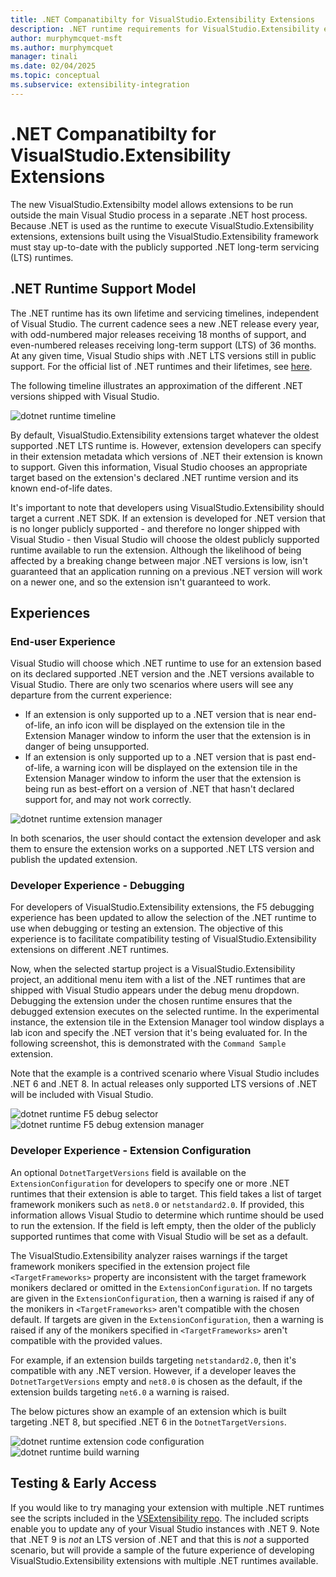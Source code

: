 ```yaml
---
title: .NET Companatibilty for VisualStudio.Extensibility Extensions
description: .NET runtime requirements for VisualStudio.Extensibility extensions
author: murphymcquet-msft
ms.author: murphymcquet
manager: tinali
ms.date: 02/04/2025
ms.topic: conceptual
ms.subservice: extensibility-integration
---
```

# .NET Companatibilty for VisualStudio.Extensibility Extensions

The new VisualStudio.Extensibilty model allows extensions to be run outside the main Visual Studio process in a separate .NET host process. Because .NET is used as the runtime to execute VisualStudio.Extensibility extensions, extensions built using the VisualStudio.Extensibility framework must stay up-to-date with the publicly supported .NET long-term servicing (LTS) runtimes.

## .NET Runtime Support Model

The .NET runtime has its own lifetime and servicing timelines, independent of Visual Studio. The current cadence sees a new .NET release every year, with odd-numbered major releases receiving 18 months of support, and even-numbered releases receiving long-term support (LTS) of 36 months. At any given time, Visual Studio ships with .NET LTS versions still in public support. For the official list of .NET runtimes and their lifetimes, see [here](https://learn.microsoft.com/lifecycle/products/microsoft-net-and-net-core).

The following timeline illustrates an approximation of the different .NET versions shipped with Visual Studio.

![dotnet runtime timeline](../media/vs-dotnet-timeline.png "Screenshot of .NET runtime timeline.")

By default, VisualStudio.Extensibility extensions target whatever the oldest supported .NET LTS runtime is. However, extension developers can specify in their extension metadata which versions of .NET their extension is known to support. Given this information, Visual Studio chooses an appropriate target based on the extension's declared .NET runtime version and its known end-of-life dates.

It's important to note that developers using VisualStudio.Extensibility should target a current .NET SDK. If an extension is developed for .NET version that is no longer publicly supported - and therefore no longer shipped with Visual Studio - then Visual Studio will choose the oldest publicly supported runtime available to run the extension. Although the likelihood of being affected by a breaking change between major .NET versions is low, isn't guaranteed that an application running on a previous .NET version will work on a newer one, and so the extension isn't guaranteed to work.

## Experiences

### End-user Experience

Visual Studio will choose which .NET runtime to use for an extension based on its declared supported .NET version and the .NET versions available to Visual Studio. There are only two scenarios where users will see any departure from the current experience:

* If an extension is only supported up to a .NET version that is near end-of-life, an info icon will be displayed on the extension tile in the Extension Manager window to inform the user that the extension is in danger of being unsupported.
* If an extension is only supported up to a .NET version that is past end-of-life, a warning icon will be displayed on the extension tile in the Extension Manager window to inform the user that the extension is being run as best-effort on a version of .NET that hasn't declared support for, and may not work correctly.

![dotnet runtime extension manager](../media/installed-extensions-extension-manager.png "Screenshot of extensions with different .NET runtime configurations.")

In both scenarios, the user should contact the extension developer and ask them to ensure the extension works on a supported .NET LTS version and publish the updated extension.

### Developer Experience - Debugging

For developers of VisualStudio.Extensibility extensions, the F5 debugging experience has been updated to allow the selection of the .NET runtime to use when debugging or testing an extension. The objective of this experience is to facilitate compatibility testing of VisualStudio.Extensibility extensions on different .NET runtimes.

Now, when the selected startup project is a VisualStudio.Extensibility project, an additional menu item with a list of the .NET runtimes that are shipped with Visual Studio appears under the debug menu dropdown. Debugging the extension under the chosen runtime ensures that the debugged extension executes on the selected runtime. In the experimental instance, the extension tile in the Extension Manager tool window displays a lab icon and specify the .NET version that it's being evaluated for. In the  following screenshot, this is demonstrated with the `Command Sample` extension.

Note that the example is a contrived scenario where Visual Studio includes .NET 6 and .NET 8. In actual releases only supported LTS versions of .NET will be included with Visual Studio.

![dotnet runtime F5 debug selector](../media/f5-runtime-target.png "Screenshot of setting F5 Debug runtime target.")
![dotnet runtime F5 debug extension manager](../media/f5-extension-manager-tool-window.png "Screenshot of extension manager during F5 debug.")

### Developer Experience - Extension Configuration

An optional `DotnetTargetVersions` field is available on the `ExtensionConfiguration` for developers to specify one or more .NET runtimes that their extension is able to target. This field takes a list of target framework monikers such as `net8.0` or `netstandard2.0`. If provided, this information allows Visual Studio to determine which runtime should be used to run the extension. If the field is left empty, then the older of the publicly supported runtimes that come with Visual Studio will be set as a default.

The VisualStudio.Extensibility analyzer raises warnings if the target framework monikers specified in the extension project file `<TargetFrameworks>` property are inconsistent with the target framework monikers declared or omitted in the `ExtensionConfiguration`. If no targets are given in the `ExtensionConfiguration`, then a warning is raised if any of the monikers in `<TargetFrameworks>` aren't compatible with the chosen default. If targets are given in the `ExtensionConfiguration`, then a warning is raised if any of the monikers specified in `<TargetFrameworks>` aren't compatible with the provided values.

For example, if an extension builds targeting `netstandard2.0`, then it's compatible with any .NET version. However, if a developer leaves the `DotnetTargetVersions` empty and `net8.0` is chosen as the default, if the extension builds targeting `net6.0` a warning is raised.

The below pictures show an example of an extension which is built targeting .NET 8, but specified .NET 6 in the `DotnetTargetVersions`.

![dotnet runtime extension code configuration](../media/extension-configuration.png "Screenshot of extension code configured to run on .NET 6.")
![dotnet runtime build warning](../media/invalid-extension-configuration-warning.png "Screenshot of build warning for extension where the target .NET runtime is out of support.")

## Testing & Early Access

If you would like to try managing your extension with multiple .NET runtimes see the scripts included in the [VSExtensibility repo](https://github.com/microsoft/VSExtensibility/tree/main/New_Extensibility_Model). The included scripts enable you to update any of your Visual Studio instances with .NET 9. Note that .NET 9 is *not* an LTS version of .NET and that this is *not* a supported scenario, but will provide a sample of the future experience of developing VisualStudio.Extensibility extensions with multiple .NET runtimes available.